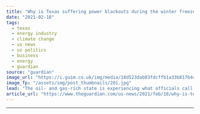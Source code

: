 ```yaml
---
title: "Why is Texas suffering power blackouts during the winter freeze?"
date: "2021-02-18"
tags: 
  - texas
  - energy industry
  - climate change
  - us news
  - us politics
  - business
  - energy
  - guardian
source: "guardian"
image_url: "https://i.guim.co.uk/img/media/18d523dab03fdcffb1a33b81764c526b030a01bd/0_196_4974_2986/master/4974.jpg?width=460&quality=85&auto=format&fit=max&s=c9e21a4eb89e1e3469bee2a65e8d8e05"
image_fp: "/assets/img/post_thumbnails/201.jpg"
lead: "The oil- and gas-rich state is experiencing what officials call a ‘total failure’ of its electricity infrastructureMillions of people in Texas have spent days in below-freezing temperatures without power in what officials have called a “total failure..."
article_url: "https://www.theguardian.com/us-news/2021/feb/18/why-is-texas-suffering-power-blackouts-during-the-winter-freeze"
---
```


---
